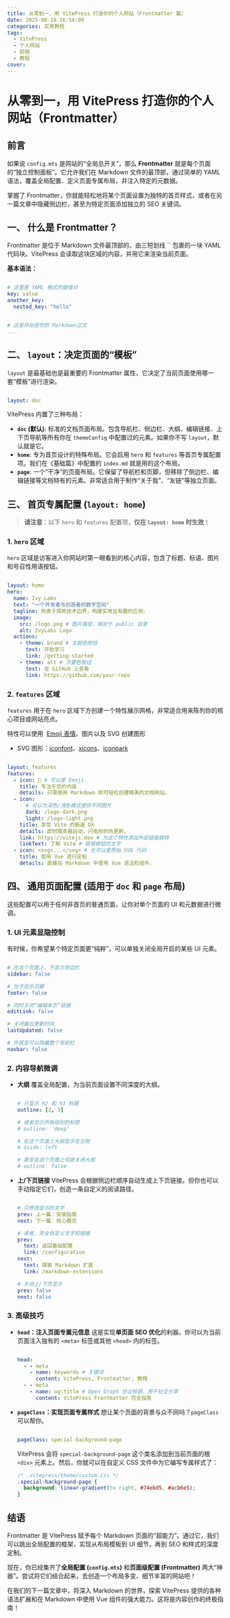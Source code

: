 ```yaml
---
title: 从零到一，用 VitePress 打造你的个人网站（Frontmatter 篇）
date: 2025-08-18 16:54:00
categories: 实用教程
tags:
  - VitePress
  - 个人网站
  - 前端
  - 教程
cover:
---
```


# **从零到一，用 VitePress 打造你的个人网站（Frontmatter）**

## **前言**

如果说 `config.mts` 是网站的“全局总开关”，那么 **Frontmatter** 就是每个页面的“独立控制面板”。它允许我们在 Markdown 文件的最顶部，通过简单的 YAML 语法，覆盖全局配置、定义页面专属布局，并注入特定的元数据。

掌握了 Frontmatter，你就能轻松地将某个页面设置为独特的首页样式，或者在另一篇文章中隐藏侧边栏，甚至为特定页面添加独立的 SEO 关键词。

## **一、 什么是 Frontmatter？**

Frontmatter 是位于 Markdown 文件最顶部的，由三短划线 `` 包裹的一块 YAML 代码块。VitePress 会读取这块区域的内容，并用它来渲染当前页面。

**基本语法：**

```YAML

# 这里是 YAML 格式的键值对
key: value
another_key:
  nested_key: "hello"


# 这里开始是你的 Markdown正文
...
```



## **二、 `layout`：决定页面的“模板”**

`layout` 是最基础也是最重要的 Frontmatter 属性，它决定了当前页面使用哪一套“模板”进行渲染。

```YAML

layout: doc

```

VitePress 内置了三种布局：

- **`doc` (默认)**: 标准的文档页面布局。包含导航栏、侧边栏、大纲、编辑链接、上下页导航等所有你在 `themeConfig` 中配置过的元素。如果你不写 `layout`，默认就是它。
- **`home`**: 专为首页设计的特殊布局。它会启用 `hero` 和 `features` 等首页专属配置项。我们在《基础篇》中配置的 `index.md` 就是用的这个布局。
- **`page`**: 一个“干净”的页面布局。它保留了导航栏和页脚，但移除了侧边栏、编辑链接等文档特有的元素。非常适合用于制作“关于我”、“友链”等独立页面。



## **三、 首页专属配置 (`layout: home`)**

> **请注意**：以下 `hero` 和 `features` 配置项，**仅在 `layout: home` 时生效**！

### **1. `hero` 区域**

`hero` 区域是访客进入你网站时第一眼看到的核心内容，包含了标题、标语、图片和号召性用语按钮。

```YAML

layout: home
hero:
  name: Ivy Labs
  text: "一个开发者与创造者的数字空间"
  tagline: 热衷于探索技术边界，构建实用且有趣的应用。
  image:
    src: /logo.png # 图片路径，相对于 public 目录
    alt: IvyLabs Logo
  actions:
    - theme: brand # 主题色按钮
      text: 开始学习
      link: /getting-started
    - theme: alt # 次要色按钮
      text: 在 GitHub 上查看
      link: https://github.com/your-repo

```

### **2. `features` 区域**

`features` 用于在 `hero` 区域下方创建一个特性展示网格，非常适合用来陈列你的核心项目或网站亮点。

特性可以使用  [Emoji 表情](https://www.emojiall.com/zh-hans/)、图片以及 SVG 创建图形

- SVG 图形：[iconfont](https://www.iconfont.cn/)、[xicons](https://www.xicons.org/#/zh-CN)、[iconpark](https://iconpark.oceanengine.com/official)

```YAML

layout: features
features:
  - icon: 📝 # 可以是 Emoji
    title: 专注于您的内容
    details: 只需使用 Markdown 即可轻松创建精美的文档网站。
  - icon:
      # 可以为深色/浅色模式提供不同图片
      dark: /logo-dark.png
      light: /logo-light.png
    title: 享受 Vite 的极速 DX
    details: 即时服务器启动，闪电般的热更新。
    link: https://vitejs.dev # 为这个特性添加外部链接跳转
    linkText: 了解 Vite # 链接按钮的文字
  - icon: <svg>...</svg> # 也可以是原始 SVG 代码
    title: 使用 Vue 进行定制
    details: 直接在 Markdown 中使用 Vue 语法和组件。

```



## **四、 通用页面配置 (适用于 `doc` 和 `page` 布局)**

这些配置可以用于任何非首页的普通页面，让你对单个页面的 UI 和元数据进行微调。

### **1. UI 元素显隐控制**

有时候，你希望某个特定页面更“纯粹”，可以单独关闭全局开启的某些 UI 元素。

```YAML

# 在这个页面上，不显示侧边栏
sidebar: false

# 也不显示页脚
footer: false

# 同时关闭“编辑本页”链接
editLink: false

# 关闭最后更新时间
lastUpdated: false

# 你甚至可以隐藏整个导航栏
navbar: false

```

### **2. 内容导航微调**

- **大纲**
  覆盖全局配置，为当前页面设置不同深度的大纲。
  ```YAML
  
  # 只显示 h2 和 h3 标题
  outline: [2, 3]

  # 或者显示所有级别的标题
  # outline: 'deep'

  # 在这个页面上大纲显示在左侧
  # aside: left

  # 甚至在这个页面上彻底关闭大纲
  # outline: false
  
  ```
- **上/下页链接**
  VitePress 会根据侧边栏顺序自动生成上下页链接。但你也可以手动指定它们，创造一条自定义的阅读路径。
  ```YAML
  
  # 只修改显示的文字
  prev: 上一篇：安装指南
  next: 下一篇：核心概念

  # 或者，完全自定义文字和链接
  prev:
    text: 返回基础配置
    link: /configuration
  next:
    text: 探索 Markdown 扩展
    link: /markdown-extensions

  # 关闭上/下页显示
  prev: false
  next: false
  
  ```

### **3. 高级技巧**

- **`head`：注入页面专属元信息**
  这是实现**单页面 SEO 优化**的利器。你可以为当前页面注入独有的 `<meta>` 标签或其他 `<head>` 内的标签。
  ```YAML
  
  head:
    - - meta
      - name: keywords # 关键词
        content: VitePress, Frontmatter, 教程
    - - meta
      - name: og:title # Open Graph 协议标题，用于社交分享
        content: VitePress Frontmatter 完全指南
  
  ```
- **`pageClass`：实现页面专属样式**
  想让某个页面的背景与众不同吗？`pageClass` 可以帮你。
  ```YAML
  
  pageClass: special-background-page
  
  ```
  VitePress 会将 `special-background-page` 这个类名添加到当前页面的根 `<div>` 元素上。然后，你就可以在自定义 CSS 文件中为它编写专属样式了：
  ```CSS
  /* .vitepress/theme/custom.css */
  .special-background-page {
    background: linear-gradient(to right, #74ebd5, #acb6e5);
  }
  ```



## **结语**

Frontmatter 是 VitePress 赋予每个 Markdown 页面的“超能力”。通过它，我们可以跳出全局配置的框架，实现从布局模板到 UI 细节，再到 SEO 和样式的深度定制。

现在，你已经集齐了**全局配置 (`config.mts`)** 和**页面级配置 (Frontmatter)** 两大“神器”。尝试将它们结合起来，去创造一个布局多变、细节丰富的网站吧！

在我们的下一篇文章中，将深入 Markdown 的世界，探索 VitePress 提供的各种语法扩展和在 Markdown 中使用 Vue 组件的强大能力。这将是内容创作的终极指南！
